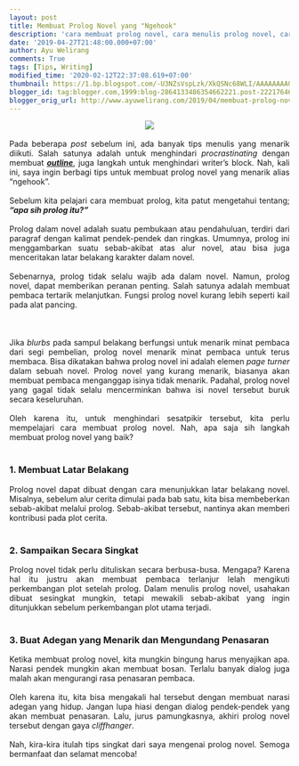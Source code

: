 ```yaml
---
layout: post
title: Membuat Prolog Novel yang "Ngehook"
description: 'cara membuat prolog novel, cara menulis prolog novel, cara menulis pembukaan novel, cara menulis novel'
date: '2019-04-27T21:48:00.000+07:00'
author: Ayu Welirang
comments: True
tags: [Tips, Writing]
modified_time: '2020-02-12T22:37:08.619+07:00'
thumbnail: https://1.bp.blogspot.com/-U3NZsVspLzk/XkQSNc68WLI/AAAAAAAAGMQ/m5r8GCH3WWEXV9CqR3Wf_L5k9gZf3heIQCLcBGAsYHQ/s72-c/tips-membuat-prolog-novel-ayuwelirang.png
blogger_id: tag:blogger.com,1999:blog-2864133486354662221.post-2221764675955774933
blogger_orig_url: http://www.ayuwelirang.com/2019/04/membuat-prolog-novel-yang-menarik.html
---
```


<div class="separator" style="clear: both; text-align: center;"><a href="https://1.bp.blogspot.com/-U3NZsVspLzk/XkQSNc68WLI/AAAAAAAAGMQ/m5r8GCH3WWEXV9CqR3Wf_L5k9gZf3heIQCLcBGAsYHQ/s1600/tips-membuat-prolog-novel-ayuwelirang.png" imageanchor="1" style="margin-left: 1em; margin-right: 1em;"><img border="0" data-original-height="315" data-original-width="560" src="https://1.bp.blogspot.com/-U3NZsVspLzk/XkQSNc68WLI/AAAAAAAAGMQ/m5r8GCH3WWEXV9CqR3Wf_L5k9gZf3heIQCLcBGAsYHQ/s1600/tips-membuat-prolog-novel-ayuwelirang.png" /></a></div><div style="text-align: justify;"><span style="font-family: inherit;"><br /></span></div><div style="text-align: justify;"><span style="font-family: inherit;">Pada beberapa <i>post</i> sebelum ini, ada banyak tips menulis yang menarik diikuti. Salah satunya adalah untuk menghindari <i>procrastinating</i> dengan membuat <b><i><u><a href="https://www.ayuwelirang.com/2017/08/pentingkah-membuat-outline-novel.html">outline</a></u></i></b>, juga langkah untuk menghindari writer’s block. Nah, kali ini, saya ingin berbagi tips untuk membuat prolog novel yang menarik alias “ngehook”.</span></div><div style="text-align: justify;"><span style="font-family: inherit;"><br /></span></div><div style="text-align: justify;"><span style="font-family: inherit;">Sebelum kita pelajari cara membuat prolog, kita patut mengetahui tentang; <b><i>“apa sih prolog itu?”</i></b></span></div><div style="text-align: justify;"><span style="font-family: inherit;"><br /></span></div><div style="text-align: justify;"><span style="font-family: inherit;">Prolog dalam novel adalah suatu pembukaan atau pendahuluan, terdiri dari paragraf dengan kalimat pendek-pendek dan ringkas. Umumnya, prolog ini menggambarkan suatu sebab-akibat atas alur novel, atau bisa juga menceritakan latar belakang karakter dalam novel.</span></div><div style="text-align: justify;"><span style="font-family: inherit;"><br /></span></div><div style="text-align: justify;"><span style="font-family: inherit;">Sebenarnya, prolog tidak selalu wajib ada dalam novel. Namun, prolog novel, dapat memberikan peranan penting. Salah satunya adalah membuat pembaca tertarik melanjutkan. Fungsi prolog novel kurang lebih seperti kail pada alat pancing.</span></div><div style="text-align: justify;"><span style="font-family: inherit;"><br /></span><span style="font-family: inherit;"></span><br /><a name='more'></a><span style="font-family: inherit;"><br /></span></div><div style="text-align: justify;"><span style="font-family: inherit;">Jika <i>blurbs</i> pada sampul belakang berfungsi untuk menarik minat pembaca dari segi pembelian, prolog novel menarik minat pembaca untuk terus membaca. Bisa dikatakan bahwa prolog novel ini adalah elemen <i>page turner</i> dalam sebuah novel. Prolog novel yang kurang menarik, biasanya akan membuat pembaca menganggap isinya tidak menarik. Padahal, prolog novel yang gagal tidak selalu mencerminkan bahwa isi novel tersebut buruk secara keseluruhan.</span></div><div style="text-align: justify;"><span style="font-family: inherit;"><br /></span></div><div style="text-align: justify;"><span style="font-family: inherit;">Oleh karena itu, untuk menghindari sesatpikir tersebut, kita perlu mempelajari cara membuat prolog novel. Nah, apa saja sih langkah membuat prolog novel yang baik?</span></div><div style="text-align: justify;"><span style="font-family: inherit;"><br /></span></div><h3 style="text-align: justify;"><b><span style="font-family: inherit;">1. Membuat Latar Belakang</span></b></h3><div style="text-align: justify;"><span style="font-family: inherit;">Prolog novel dapat dibuat dengan cara menunjukkan latar belakang novel. Misalnya, sebelum alur cerita dimulai pada bab satu, kita bisa membeberkan sebab-akibat melalui prolog. Sebab-akibat tersebut, nantinya akan memberi kontribusi pada plot cerita.</span></div><div style="text-align: justify;"><span style="font-family: inherit;"><br /></span></div><h3 style="text-align: justify;"><b><span style="font-family: inherit;">2. Sampaikan Secara Singkat</span></b></h3><div style="text-align: justify;"><span style="font-family: inherit;">Prolog novel tidak perlu dituliskan secara berbusa-busa. Mengapa? Karena hal itu justru akan membuat pembaca terlanjur lelah mengikuti perkembangan plot setelah prolog. Dalam menulis prolog novel, usahakan dibuat sesingkat mungkin, tetapi mewakili sebab-akibat yang ingin ditunjukkan sebelum perkembangan plot utama terjadi.</span></div><div style="text-align: justify;"><span style="font-family: inherit;"><br /></span></div><h3 style="text-align: justify;"><span style="font-family: inherit;"><b>3. Buat Adegan yang Menarik dan Mengundang Penasaran</b></span></h3><div style="text-align: justify;"><span style="font-family: inherit;">Ketika membuat prolog novel, kita mungkin bingung harus menyajikan apa. Narasi pendek mungkin akan membuat bosan. Terlalu banyak dialog juga malah akan mengurangi rasa penasaran pembaca.</span></div><div style="text-align: justify;"><span style="font-family: inherit;"><br /></span></div><div style="text-align: justify;"><span style="font-family: inherit;">Oleh karena itu, kita bisa mengakali hal tersebut dengan membuat narasi adegan yang hidup. Jangan lupa hiasi dengan dialog pendek-pendek yang akan membuat penasaran. Lalu, jurus pamungkasnya, akhiri prolog novel tersebut dengan gaya <i>cliffhanger</i>.</span></div><div style="text-align: justify;"><span style="font-family: inherit;"><br /></span></div><div style="text-align: justify;"><span style="font-family: inherit;">Nah, kira-kira itulah tips singkat dari saya mengenai prolog novel. Semoga bermanfaat dan selamat mencoba!</span></div>
